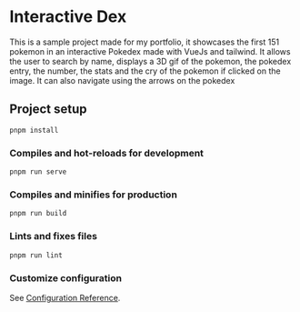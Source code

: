 # Interactive Dex

This is a sample project made for my portfolio, it showcases the first 151 pokemon in an interactive Pokedex made with VueJs and tailwind. It allows the user to search by name, displays a 3D gif of the pokemon, the pokedex entry, the number, the stats and the cry of the pokemon if clicked on the image. It can also navigate using the arrows on the pokedex

## Project setup
```
pnpm install
```

### Compiles and hot-reloads for development
```
pnpm run serve
```

### Compiles and minifies for production
```
pnpm run build
```

### Lints and fixes files
```
pnpm run lint
```

### Customize configuration
See [Configuration Reference](https://cli.vuejs.org/config/).
